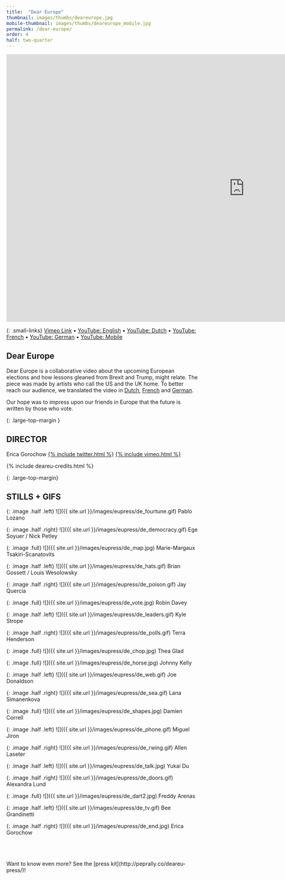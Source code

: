 ```yaml
---
title:  "Dear Europe"
thumbnail: images/thumbs/deareurope.jpg
mobile-thumbnail: images/thumbs/deareurope_mobile.jpg
permalink: /dear-europe/
order: 4
half: two-quarter
---
```


<div class='embed-container no-bottom-margin'>
    <iframe src="https://player.vimeo.com/video/207224551?color=F11E4C&title=0&byline=0&portrait=0" width="1250" height="703" frameborder="0" webkitallowfullscreen mozallowfullscreen allowfullscreen></iframe>
</div>

{: .small-links}
[Vimeo Link](https://vimeo.com/207224551) • [YouTube: English](https://www.youtube.com/watch?v=OKxy-icei2w) • [YouTube: Dutch](https://youtu.be/_r4GCh7rsnY)  • [YouTube: French](https://youtu.be/KVML6lAZsb8)  • [YouTube: German](https://youtu.be/TllX3iKREsM) • [YouTube: Mobile](https://youtu.be/CHXkbTm_86g)

## **Dear Europe**
Dear Europe is a collaborative video about the upcoming European elections and how lessons gleaned from Brexit and Trump, might relate. The piece was made by artists who call the US and the UK home. To better reach our audience, we translated the video in [Dutch](https://youtu.be/_r4GCh7rsnY), [French](https://youtu.be/KVML6lAZsb8) and [German](https://youtu.be/TllX3iKREsM).

Our hope was to impress upon our friends in Europe that the future is written by those who vote.


{: .large-top-margin }


## DIRECTOR
<div class="person">
  Erica Gorochow
  <a class="twitter" href="http://twitter.com/gorociao">{% include twitter.html %}</a>
  <a class="vimeo" href="https://vimeo.com/peprally">{% include vimeo.html %}</a>
</div>

{% include deareu-credits.html %}

{: .large-top-margin}
## **STILLS + GIFS**

{: .image .half .left}
![]({{ site.url }}/images/eupress/de_fourtune.gif) Pablo Lozano  

{: .image .half .right}
![]({{ site.url }}/images/eupress/de_democracy.gif) Ege Soyuer / Nick Petley

{: .image .full}
![]({{ site.url }}/images/eupress/de_map.jpg) Marie-Margaux Tsakiri-Scanatovits

{: .image .half .left}
![]({{ site.url }}/images/eupress/de_hats.gif) Brian Gossett / Louis Wesolowsky

{: .image .half .right}
![]({{ site.url }}/images/eupress/de_poison.gif) Jay Quercia

{: .image .full}
![]({{ site.url }}/images/eupress/de_vote.jpg) Robin Davey

{: .image .half .left}
![]({{ site.url }}/images/eupress/de_leaders.gif) Kyle Strope

{: .image .half .right}
![]({{ site.url }}/images/eupress/de_polls.gif) Terra Henderson

{: .image .full}
![]({{ site.url }}/images/eupress/de_chop.jpg) Thea Glad

{: .image .full}
![]({{ site.url }}/images/eupress/de_horse.jpg) Johnny Kelly

{: .image .half .left}
![]({{ site.url }}/images/eupress/de_web.gif) Joe Donaldson

{: .image .half .right}
![]({{ site.url }}/images/eupress/de_sea.gif) Lana Simanenkova

{: .image .full}
![]({{ site.url }}/images/eupress/de_shapes.jpg) Damien Correll

{: .image .half .left}
![]({{ site.url }}/images/eupress/de_phone.gif) Miguel Jiron

{: .image .half .right}
![]({{ site.url }}/images/eupress/de_rwing.gif) Allen Laseter

{: .image .half .left}
![]({{ site.url }}/images/eupress/de_talk.jpg) Yukai Du

{: .image .half .right}
![]({{ site.url }}/images/eupress/de_doors.gif) Alexandra Lund

{: .image .full}
![]({{ site.url }}/images/eupress/de_dart2.jpg) Freddy Arenas

{: .image .half .left}
![]({{ site.url }}/images/eupress/de_tv.gif) Bee Grandinetti

{: .image .half .right}
![]({{ site.url }}/images/eupress/de_end.jpg) Erica Gorochow

<br/>
<br/>

<br/>
Want to know even more? See the [press kit](http://peprally.co/deareu-press/)!
